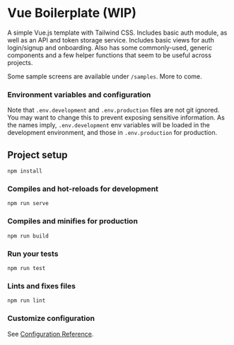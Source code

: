 # Vue Boilerplate (WIP)

A simple Vue.js template with Tailwind CSS. Includes basic auth module, as well as an API and token storage service. Includes basic views for auth login/signup and onboarding. Also has some commonly-used, generic components and a few helper functions that seem to be useful across projects.

Some sample screens are available under `/samples`. More to come.

### Environment variables and configuration
Note that `.env.development` and `.env.production` files are not git ignored. You may want to change this to prevent exposing sensitive information. As the names imply, `.env.development` env variables will be loaded in the development environment, and those in `.env.production` for production.

## Project setup
```
npm install
```

### Compiles and hot-reloads for development
```
npm run serve
```

### Compiles and minifies for production
```
npm run build
```

### Run your tests
```
npm run test
```

### Lints and fixes files
```
npm run lint
```

### Customize configuration
See [Configuration Reference](https://cli.vuejs.org/config/).

